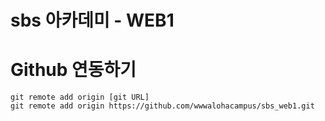 
# sbs 아카데미 - WEB1

# Github 연동하기

```
git remote add origin [git URL]
git remote add origin https://github.com/wwwalohacampus/sbs_web1.git
```